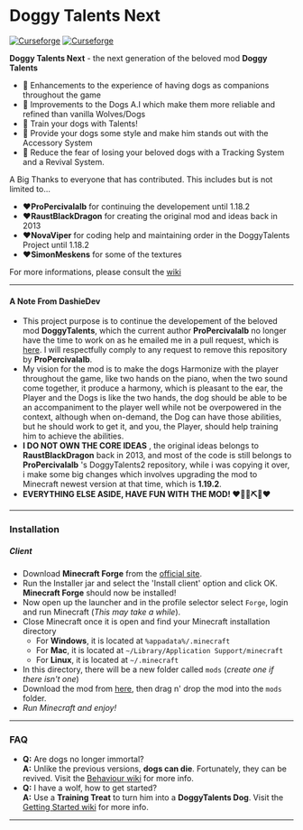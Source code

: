 # Doggy Talents Next 
[![Curseforge](http://cf.way2muchnoise.eu/full_doggy-talents-next_downloads.svg)](https://www.curseforge.com/minecraft/mc-mods/doggy-talents-next) [![Curseforge](http://cf.way2muchnoise.eu/versions/For%20MC_doggy-talents-next_all.svg)](https://www.curseforge.com/minecraft/mc-mods/doggy-talents-next)



**Doggy Talents Next** - the next generation of the beloved mod **Doggy Talents** 


* 🦴 Enhancements to the experience of having dogs as companions throughout the game 
* 🦴 Improvements to the Dogs A.I which make them more reliable and refined than vanilla Wolves/Dogs
* 🦴 Train your dogs with Talents!
* 🦴 Provide your dogs some style and make him stands out with the Accessory System
* 🦴 Reduce the fear of losing your beloved dogs with a Tracking System and a Revival System.


A Big Thanks to everyone that has contributed. This includes but is not limited to...
 * ❤️**ProPercivalalb** for continuing the developement until 1.18.2
 * ❤️**RaustBlackDragon** for creating the original mod and ideas back in 2013
 * ❤️**NovaViper** for coding help and maintaining order in the DoggyTalents Project until 1.18.2
 * ❤️**SimonMeskens** for some of the textures

For more informations, please consult the [wiki](https://github.com/percivalalb/DoggyTalents/wiki)

-----------------

#### A Note From DashieDev
 * This project purpose is to continue the developement of the beloved mod **DoggyTalents**, which the current author
 **ProPercivalalb** no longer have the time to work on as he emailed me in a pull request, which is [here](https://github.com/percivalalb/DoggyTalents/pull/402#issuecomment-1152874076). I will respectfully comply to
 any request to remove this repository by **ProPercivalalb**.
 * My vision for the mod is to make the dogs Harmonize with the player throughout the game, like two hands on the piano, when the two sound come together, it produce a harmony, which is pleasant to the ear, the Player and the Dogs is like the two hands, the dog should be able to be an accompaniment to the player well while not be overpowered in the context, although when on-demand, the Dog can have those abilities, but he should work to get it, and you, the Player, should help training him to achieve the abilities.
 * **I DO NOT OWN THE CORE IDEAS** , the original ideas belongs to **RaustBlackDragon** back in 2013, and most of the code is still
 belongs to **ProPercivalalb** 's DoggyTalents2 repository, while i was copying it over, i make some big changes which involves
 upgrading the mod to Minecraft newest version at that time, which is **1.19.2**. 
 * **EVERYTHING ELSE ASIDE, HAVE FUN WITH THE MOD! ❤️🐶🦴⛏️🎹❤️**

-----------------

### Installation

##### Client
- Download **Minecraft Forge** from the [official site](https://files.minecraftforge.net/).
- Run the Installer jar and select the 'Install client' option and click OK. **Minecraft Forge** should now be installed!
- Now open up the launcher and in the profile selector select ```Forge```, login and run Minecraft (*This may take a while*).
- Close Minecraft once it is open and find your Minecraft installation directory
  - For **Windows**, it is located at ```%appadata%/.minecraft```
  - For **Mac**, it is located at ````~/Library/Application Support/minecraft````
  - For **Linux**, it is located at ```~/.minecraft``` 
- In this directory, there will be a new folder called ```mods``` (*create one if there isn't one*)
- Download the mod from [here](https://www.curseforge.com/minecraft/mc-mods/doggy-talents/files), then drag n' drop the mod into the ```mods``` folder.
- *Run Minecraft and enjoy!*

-----------------

### FAQ
 <!-- - **Q:** Will there be a Fabric version?  
   **A:** I will not be creating one, if someone wants to take up this task please contact me.
 - **Q:** Which Minecraft versions are supported?  
   **A:** It is normally be the last two major releases, currently `1.16.x` and `1.17.x`. -->
 - **Q:** Are dogs no longer immortal?  
   **A:** Unlike the previous versions, **dogs can die**. Fortunately, they can be revived. Visit the [Behaviour wiki](https://github.com/percivalalb/DoggyTalents/wiki/Behavior#immortality-only-mc-112-and-older-versions-for-mc-115) for more info.
 - **Q:** I have a wolf, how to get started?  
   **A:** Use a **Training Treat** to turn him into a **DoggyTalents Dog**. Visit the [Getting Started wiki](https://github.com/percivalalb/DoggyTalents/wiki/Getting-Started) for more info.

-----------------

<!-- ### Licenses
DoggyTalents API
 - 2017 - 2021
 - [![License](https://img.shields.io/badge/License-MIT-green.svg?style=flat-square)](http://opensource.org/licenses/MIT)

DoggyTalents
 - 2013 - 2021
 - [![License](https://img.shields.io/badge/License-GNU-blue.svg?style=flat-square)](https://opensource.org/licenses/GPL-3.0) -->
